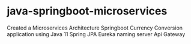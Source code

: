 # java-springboot-microservices

Created a Microservices Architecture Springboot Currency Conversion application using 
  Java 11
  Spring JPA
  Eureka naming server
  Api Gateway 
